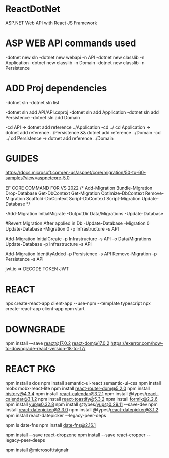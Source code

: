 # ReactDotNet
ASP.NET Web API with React JS Framework

# ASP WEB API commands used
-dotnet new sln
-dotnet new webapi -n API
-dotnet new classlib -n Application
-dotnet new classlib -n Domain
-dotnet new classlib -n Persistence

# ADD Proj dependencies
-dotnet sln
-dotnet sln list

-dotnet sln add API/API.csproj
-dotnet sln add Application
-dotnet sln add Persistence
-dotnet sln add Domain

-cd API -> dotnet add reference ../Application
-cd ../ cd Application -> dotnet add reference ../Persistence && dotnet add reference ../Domain
-cd ../ cd Persistence -> dotnet add reference ../Domain


# GUIDES
https://docs.microsoft.com/en-us/aspnet/core/migration/50-to-60-samples?view=aspnetcore-5.0

EF CORE COMMAND FOR VS 2022
/*
    Add-Migration
    Bundle-Migration
    Drop-Database
    Get-DbContext
    Get-Migration
    Optimize-DbContext
    Remove-Migration
    Scaffold-DbContext
    Script-DbContext
    Script-Migration
    Update-Database */
	
-Add-Migration InitialMigrate -OutputDir Data/Migrations
-Update-Database

#Revert Migration After applied in Db
-Update-Database -Migration 0
Update-Database -Migration 0 -p Infrastructure -s API

Add-Migration InitialCreate -p Infrastructure -s API -o Data/Migrations
Update-Database -p Infrastructure -s API 

Add-Migration IdentityAdded -p Persistence -s API
Remove-Migration -p Persistence -s API

jwt.io => DECODE TOKEN JWT


# REACT
npx create-react-app client-app --use-npm --template typescript
npx create-react-app client-app
npm start

# DOWNGRADE
npm install -–save react@17.0.2 react-dom@17.0.2
https://exerror.com/how-to-downgrade-react-version-18-to-17/

# REACT PKG
npm install axios
npm install semantic-ui-react semantic-ui-css
npm install mobx mobx-react-lite
npm install react-router-dom@5.2.0
npm install history@4.3.4
npm install react-calendar@3.2.1
npm install @types/react-calendar@3.1.2
npm install react-toastify@5.3.2
npm install formik@2.2.6
npm install yup@0.32.8
npm install @types/yup@0.29.11 --save-dev
npm install react-datepicker@3.3.0
npm install @types/react-datepicker@3.1.2
npm install react-datepicker --legacy-peer-deps


npm ls date-fns
npm install date-fns@2.16.1

npm install --save react-dropzone
npm install --save react-cropper --legacy-peer-deeps

npm install @microsoft/signalr
